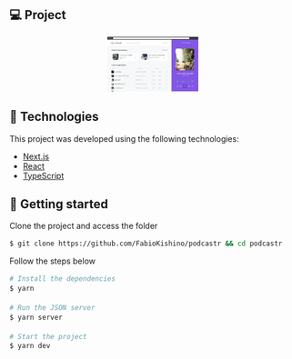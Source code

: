 ## 💻 Project

<p align="center">
  <img alt="Podcastr" src=".github/podcastr-preview.png" width="160px">
</p>

## 🧪 Technologies

This project was developed using the following technologies:

- [Next.js](https://nextjs.org/)
- [React](https://reactjs.org)
- [TypeScript](https://www.typescriptlang.org/)

## 🚀 Getting started

Clone the project and access the folder

```bash
$ git clone https://github.com/FabioKishino/podcastr && cd podcastr
```

Follow the steps below
```bash
# Install the dependencies
$ yarn

# Run the JSON server
$ yarn server

# Start the project
$ yarn dev
```



